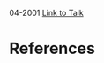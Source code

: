 

04-2001
[Link to Talk](https://www.churchofjesuschrist.org/study/general-conference/2001/04/saturday-afternoon-session?lang=eng)



# References
